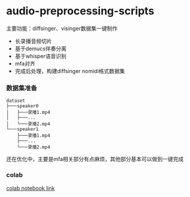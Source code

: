 # audio-preprocessing-scripts
主要功能：diffsinger、visinger数据集一键制作
+ 长录播音频切片
+ 基于demucs伴奏分离
+ 基于whisper语音识别
+ mfa对齐
+ 完成后处理，构建diffsinger nomidi格式数据集
### 数据集准备
```shell
dataset
├───speaker0
│   ├───录播1.mp4
│   ├───...
│   └───录播2.mp4
└───speaker1
    ├───录播1.mp4
    ├───...
    └───录播2.mp4
```

还在优化中，主要是mfa相关部分有点麻烦，其他部分基本可以做到一键完成

[//]: # (### requirements)

[//]: # (+ demucs==4.0.0 auditok==0.2.0  librosa=0.8.1 soundfile tqdm)

[//]: # (+ ffmpeg)

[//]: # (+ linux or macos)

### colab

[colab notebook link](https://colab.research.google.com/drive/1VZ7aD8Iql0sJEKztQet7UHkcfVwruuvS?usp=sharing) 

[//]: # (### note)

[//]: # (如果不希望切出超长音频可以调整3_final_slice.py中mmax_dur的值，但调小这个值的代价是可能会将一句完整的长句中途截断，如果后续做asr会不太好)